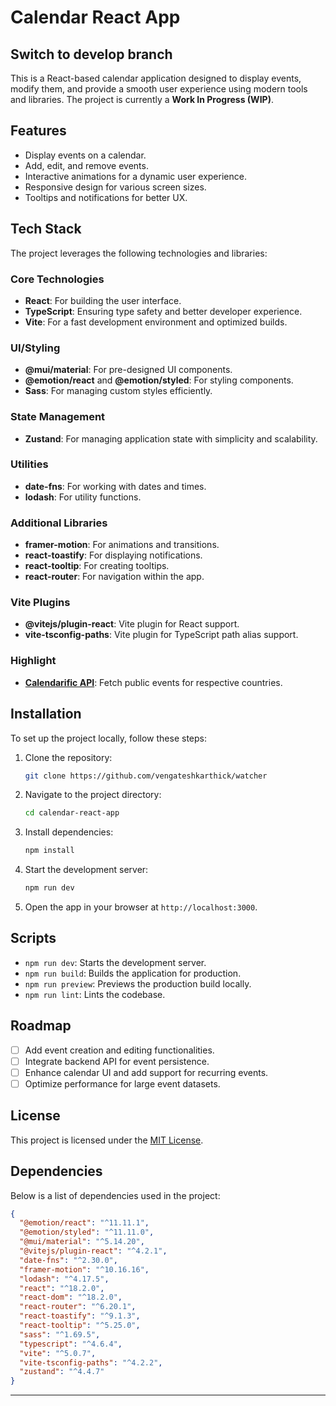 # Calendar React App
## Switch to develop branch

This is a React-based calendar application designed to display events, modify them, and provide a smooth user experience using modern tools and libraries. The project is currently a **Work In Progress (WIP)**.

## Features
- Display events on a calendar.
- Add, edit, and remove events.
- Interactive animations for a dynamic user experience.
- Responsive design for various screen sizes.
- Tooltips and notifications for better UX.

## Tech Stack
The project leverages the following technologies and libraries:

### Core Technologies
- **React**: For building the user interface.
- **TypeScript**: Ensuring type safety and better developer experience.
- **Vite**: For a fast development environment and optimized builds.

### UI/Styling
- **@mui/material**: For pre-designed UI components.
- **@emotion/react** and **@emotion/styled**: For styling components.
- **Sass**: For managing custom styles efficiently.

### State Management
- **Zustand**: For managing application state with simplicity and scalability.

### Utilities
- **date-fns**: For working with dates and times.
- **lodash**: For utility functions.

### Additional Libraries
- **framer-motion**: For animations and transitions.
- **react-toastify**: For displaying notifications.
- **react-tooltip**: For creating tooltips.
- **react-router**: For navigation within the app.

### Vite Plugins
- **@vitejs/plugin-react**: Vite plugin for React support.
- **vite-tsconfig-paths**: Vite plugin for TypeScript path alias support.

### Highlight
- **[Calendarific API](https://calendarific.com/supported-countries)**: Fetch public events for respective countries.

## Installation
To set up the project locally, follow these steps:

1. Clone the repository:
   ```bash
   git clone https://github.com/vengateshkarthick/watcher
   ```

2. Navigate to the project directory:
   ```bash
   cd calendar-react-app
   ```

3. Install dependencies:
   ```bash
   npm install
   ```

4. Start the development server:
   ```bash
   npm run dev
   ```

5. Open the app in your browser at `http://localhost:3000`.

## Scripts
- `npm run dev`: Starts the development server.
- `npm run build`: Builds the application for production.
- `npm run preview`: Previews the production build locally.
- `npm run lint`: Lints the codebase.

## Roadmap
- [ ] Add event creation and editing functionalities.
- [ ] Integrate backend API for event persistence.
- [ ] Enhance calendar UI and add support for recurring events.
- [ ] Optimize performance for large event datasets.

## License
This project is licensed under the [MIT License](LICENSE).

## Dependencies
Below is a list of dependencies used in the project:
```json
{
  "@emotion/react": "^11.11.1",
  "@emotion/styled": "^11.11.0",
  "@mui/material": "^5.14.20",
  "@vitejs/plugin-react": "^4.2.1",
  "date-fns": "^2.30.0",
  "framer-motion": "^10.16.16",
  "lodash": "^4.17.5",
  "react": "^18.2.0",
  "react-dom": "^18.2.0",
  "react-router": "^6.20.1",
  "react-toastify": "^9.1.3",
  "react-tooltip": "^5.25.0",
  "sass": "^1.69.5",
  "typescript": "^4.6.4",
  "vite": "^5.0.7",
  "vite-tsconfig-paths": "^4.2.2",
  "zustand": "^4.4.7"
}
```

---


